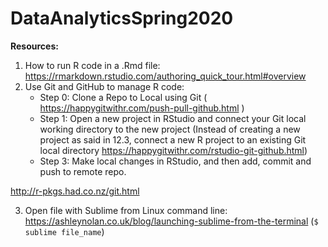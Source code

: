 # DataAnalyticsSpring2020

**Resources:**

1. How to run R code in a .Rmd file: https://rmarkdown.rstudio.com/authoring_quick_tour.html#overview 
2. Use Git and GitHub to manage R code: 
	- Step 0: Clone a Repo to Local using Git ( https://happygitwithr.com/push-pull-github.html )
	- Step 1: Open a new project in RStudio and connect your Git local working directory to the new project (Instead of creating a new project as said in 12.3, connect a new R project to an existing Git local directory https://happygitwithr.com/rstudio-git-github.html)
	- Step 3: Make local changes in RStudio, and then add, commit and push to remote repo. 

http://r-pkgs.had.co.nz/git.html


3. Open file with Sublime from Linux command line: https://ashleynolan.co.uk/blog/launching-sublime-from-the-terminal (`$ sublime file_name`)
